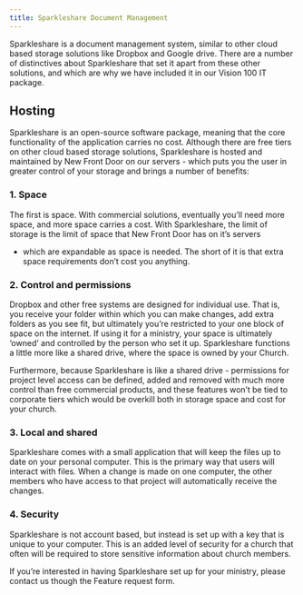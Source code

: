 ```yaml
---
title: Sparkleshare Document Management
---
```


Sparkleshare is a document management system, similar to other cloud
based storage solutions like Dropbox and Google drive. There are a
number of distinctives about Sparkleshare that set it apart from these
other solutions, and which are why we have included it in our Vision 100
IT package.

Hosting
-------

Sparkleshare is an open-source software package, meaning that the core
functionality of the application carries no cost. Although there are
free tiers on other cloud based storage solutions, Sparkleshare is
hosted and maintained by New Front Door on our servers - which puts you
the user in greater control of your storage and brings a number of
benefits:

### 1. Space

The first is space. With commercial solutions, eventually you’ll need
more space, and more space carries a cost. With Sparkleshare, the limit
of storage is the limit of space that New Front Door has on it’s servers
- which are expandable as space is needed. The short of it is that extra
space requirements don’t cost you anything.

### 2. Control and permissions

Dropbox and other free systems are designed for individual use. That is,
you receive your folder within which you can make changes, add extra
folders as you see fit, but ultimately you’re restricted to your one
block of space on the internet. If using it for a ministry, your space
is ultimately ‘owned’ and controlled by the person who set it up.
Sparkleshare functions a little more like a shared drive, where the
space is owned by your Church.

Furthermore, because Sparkleshare is like a shared drive - permissions
for project level access can be defined, added and removed with much
more control than free commercial products, and these features won’t be
tied to corporate tiers which would be overkill both in storage space
and cost for your church.

### 3. Local and shared

Sparkleshare comes with a small application that will keep the files up
to date on your personal computer. This is the primary way that users
will interact with files. When a change is made on one computer, the
other members who have access to that project will automatically receive
the changes.

### 4. Security

Sparkleshare is not account based, but instead is set up with a key that
is unique to your computer. This is an added level of security for a
church that often will be required to store sensitive information about
church members.


If you’re interested in having Sparkleshare set up for your ministry,
please contact us though the Feature request form.

